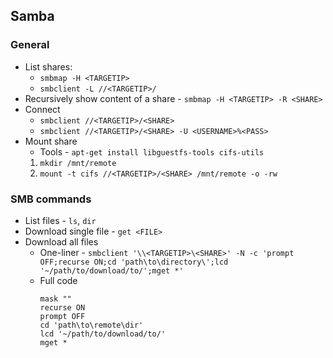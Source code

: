 ## Samba
### General
* List shares:
  *  `smbmap -H <TARGETIP>`
  *  `smbclient -L //<TARGETIP>/`
* Recursively show content of a share - `smbmap -H <TARGETIP> -R <SHARE>`
* Connect
  * `smbclient //<TARGETIP>/<SHARE>`
  * `smbclient //<TARGETIP>/<SHARE> -U <USERNAME>%<PASS>`
* Mount share
  * Tools - `apt-get install libguestfs-tools cifs-utils`
  1. `mkdir /mnt/remote`
  2. `mount -t cifs //<TARGETIP>/<SHARE> /mnt/remote -o -rw`


### SMB commands
* List files - `ls`, `dir`
* Download single file - `get <FILE>`
* Download all files 
  * One-liner - `smbclient '\\<TARGETIP>\<SHARE>' -N -c 'prompt OFF;recurse ON;cd 'path\to\directory\';lcd '~/path/to/download/to/';mget *'`
  * Full code
    ``` 
    mask ""
    recurse ON
    prompt OFF
    cd 'path\to\remote\dir'
    lcd '~/path/to/download/to/'
    mget *
    ````